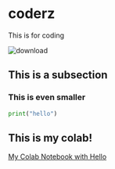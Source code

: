 # coderz
This is for coding

![download](https://user-images.githubusercontent.com/58792/87334700-13767b00-c50d-11ea-96a1-ebf576144ec5.png)


## This is a subsection

### This is even smaller

```python
print("hello")
```

## This is my colab!

[My Colab Notebook with Hello](https://github.com/noahgift/coderz/blob/master/hello.ipynb)
